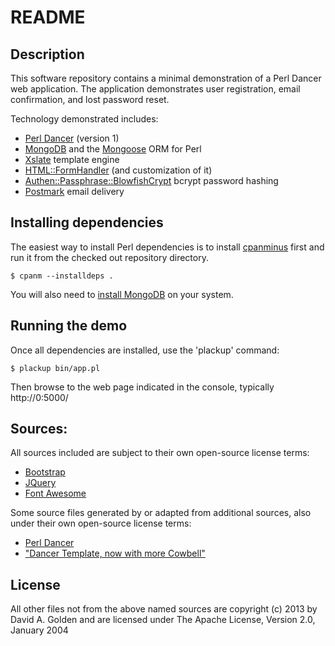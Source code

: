 # README

## Description

This software repository contains a minimal demonstration of a Perl Dancer web
application.  The application demonstrates user registration, email
confirmation, and lost password reset.

Technology demonstrated includes:

* [Perl Dancer](http://perldancer.org) (version 1)
* [MongoDB](http://www.mongodb.org/) and the [Mongoose](http://p3rl.org/Mongoose) ORM for Perl
* [Xslate](http://xslate.org/) template engine
* [HTML::FormHandler](http://p3rl.org/HTML::FormHandler) (and customization of it)
* [Authen::Passphrase::BlowfishCrypt](http://p3rl.org/Authen::Passphrase::BlowfishCrypt) bcrypt password hashing
* [Postmark](http://postmarkapp.com/) email delivery

## Installing dependencies

The easiest way to install Perl dependencies is to install
[cpanminus](http://p3rl.org/App::cpanminus) first and run it from the checked
out repository directory.

    $ cpanm --installdeps .

You will also need to [install MongoDB](http://docs.mongodb.org/manual/installation/) on your
system.

## Running the demo

Once all dependencies are installed, use the 'plackup' command:

    $ plackup bin/app.pl

Then browse to the web page indicated in the console, typically http://0:5000/

## Sources:

All sources included are subject to their own open-source license terms:

* [Bootstrap](http://twitter.github.com/bootstrap/index.html)
* [JQuery](http://jquery.com/)
* [Font Awesome](http://fortawesome.github.com/Font-Awesome/)

Some source files generated by or adapted from additional sources, also under
their own open-source license terms:

* [Perl Dancer](http://perldancer.org/)
* ["Dancer Template, now with more Cowbell"](https://github.com/agordon/dancer_bootstrap_fontawesome_template)

## License

All other files not from the above named sources are copyright (c) 2013 by David A. Golden and
are licensed under The Apache License, Version 2.0, January 2004
